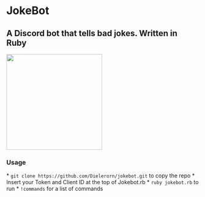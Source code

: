# JokeBot <h2>A Discord bot that tells bad jokes. Written in Ruby</h2>
<img src="https://i.imgur.com/WuY4gva.png" width="250" height="250">

<h3>Usage</h3>
* <code>git clone https://github.com/Dielerorn/jokebot.git</code> to copy the repo
* Insert your Token and Client ID at the top of Jokebot.rb
* <code>ruby jokebot.rb</code> to run
* <code>!commands</code> for a list of commands
